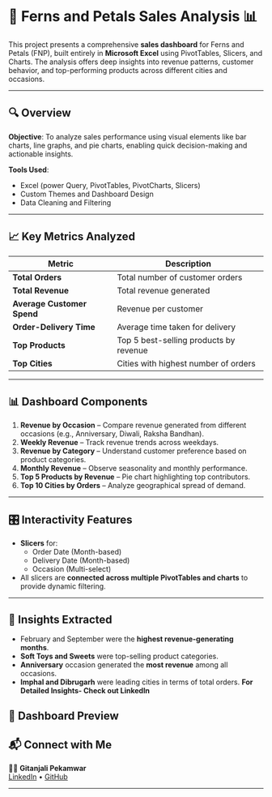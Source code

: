 # 🌸 Ferns and Petals Sales Analysis 📊

This project presents a comprehensive **sales dashboard** for Ferns and Petals (FNP), built entirely in **Microsoft Excel** using PivotTables, Slicers, and Charts. The analysis offers deep insights into revenue patterns, customer behavior, and top-performing products across different cities and occasions.

---

## 🔍 Overview

**Objective**: To analyze sales performance using visual elements like bar charts, line graphs, and pie charts, enabling quick decision-making and actionable insights.

**Tools Used**:  
- Excel (power Query, PivotTables, PivotCharts, Slicers)  
- Custom Themes and Dashboard Design  
- Data Cleaning and Filtering  

---

## 📈 Key Metrics Analyzed

| Metric | Description |
|--------|-------------|
| **Total Orders** | Total number of customer orders |
| **Total Revenue** | Total revenue generated |
| **Average Customer Spend** | Revenue per customer |
| **Order-Delivery Time** | Average time taken for delivery |
| **Top Products** | Top 5 best-selling products by revenue |
| **Top Cities** | Cities with highest number of orders |

---

## 📊 Dashboard Components

1. **Revenue by Occasion** – Compare revenue generated from different occasions (e.g., Anniversary, Diwali, Raksha Bandhan).
2. **Weekly Revenue** – Track revenue trends across weekdays.
3. **Revenue by Category** – Understand customer preference based on product categories.
4. **Monthly Revenue** – Observe seasonality and monthly performance.
5. **Top 5 Products by Revenue** – Pie chart highlighting top contributors.
6. **Top 10 Cities by Orders** – Analyze geographical spread of demand.

---

## 🎛️ Interactivity Features

- **Slicers** for:
  - Order Date (Month-based)
  - Delivery Date (Month-based)
  - Occasion (Multi-select)
- All slicers are **connected across multiple PivotTables and charts** to provide dynamic filtering.

---
## 📌 Insights Extracted

- February and September were the **highest revenue-generating months**.
- **Soft Toys and Sweets** were top-selling product categories.
- **Anniversary** occasion generated the **most revenue** among all occasions.
- **Imphal and Dibrugarh** were leading cities in terms of total orders.
      **For Detailed Insights- Check out LinkedIn**
## 📸 Dashboard Preview

## 📬 Connect with Me

👩‍💻 **Gitanjali Pekamwar**  
[LinkedIn](https://www.linkedin.com/in/gitanjalipekamwar) • [GitHub](https://github.com/GitanjaliPekamwar)

---


